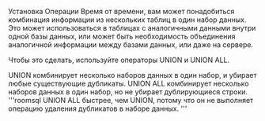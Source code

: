 Установка Операции
Время от времени, вам может понадобиться комбинация информации из нескольких таблиц в один набор данных. Это может использоваться в таблицах с аналогичными данными внутри одной базы данных, или может быть необходимость объединения аналогичной информации между базами данных, или даже на сервере. 

Чтобы это сделать, используйте операторы UNION и UNION ALL. 

UNION комбинирует несколько наборов данных в один набор, и убирает любые существующие дубликаты.
UNION ALL комбинирует несколько наборов данных в один набор, но не убирает дублирующиеся строки.
'''roomsql
UNION ALL быстрее, чем UNION, потому что он не выполняет операцию удаления дубликатов в наборе данных.
'''